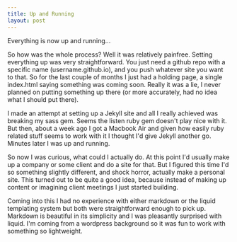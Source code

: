 ```yaml
---
title: Up and Running
layout: post
---
```


Everything is now up and running...

So how was the whole process? Well it was relatively painfree. Setting everything up was very straightforward. You just need a github repo with a specific name (username.github.io), and you push whatever site you want to that. So for the last couple of months I just had a holding page, a single index.html saying something was coming soon. Really it was a lie, I never planned on putting something up there (or more accurately, had no idea what I should put there).

I made an attempt at setting up a Jekyll site and all I really achieved was breaking my sass gem. Seems the listen ruby gem doesn't play nice with it. But then, about a week ago I got a Macbook Air and given how easily ruby related stuff seems to work with it I thought I'd give Jekyll another go. Minutes later I was up and running.

So now I was curious, what could I actually do. At this point I'd usually make up a company or some client and do a site for that. But I figured this time I'd so something slightly different, and shock horror, actually make a personal site. This turned out to be quite a good idea, because instead of making up content or imagining client meetings I just started building. 

Coming into this I had no experience with either markdown or the liquid templating system but both were straightforward enough to pick up. Markdown is beautiful in its simplicity and I was pleasantly surprised with liquid. I'm coming from a wordpress background so it was fun to work with something so lightweight.